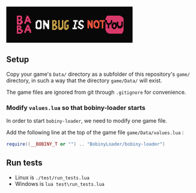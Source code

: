 ![Baba on Bug is not You](baba-on-bug-is-not-you.gif)

## Setup

Copy your game's `Data/` directory as a subfolder of this repository's `game/` directory, in such a way that the directory `game/Data/` will exist.

The game files are ignored from git through `.gitignore` for convenience.

### Modify `values.lua` so that bobiny-loader starts

In order to start `bobiny-loader`, we need to modify one game file.

Add the following line at the top of the game file `game/Data/values.lua` :

```lua
require((__BOBINY_T or "") .. "BobinyLoader/bobiny-loader")
```

## Run tests

- Linux is `./test/run_tests.lua`
- Windows is `lua test\run_tests.lua`
